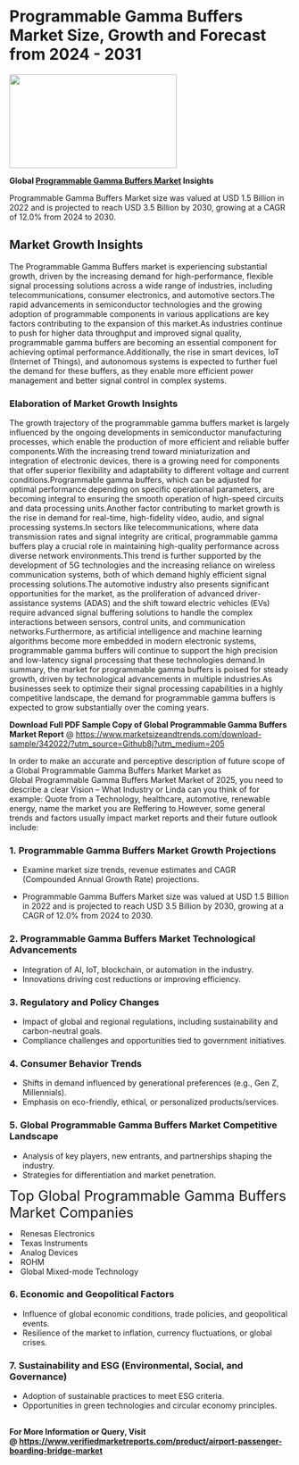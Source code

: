 <H1>Programmable Gamma Buffers Market Size, Growth and Forecast from 2024 - 2031</H1><img class="aligncenter size-medium wp-image-584254" src="https://thirdeyenews.in/wp-content/uploads/2024/09/Global-Market-Research-300x168.jpeg" alt="" width="300" height="168" /><p><strong>Global&nbsp;<a href="https://www.marketsizeandtrends.com/download-sample/342022/?utm_source=Github8j?utm_medium=205">Programmable Gamma Buffers Market</a> Insights</strong></p><p>Programmable Gamma Buffers Market size was valued at USD 1.5 Billion in 2022 and is projected to reach USD 3.5 Billion by 2030, growing at a CAGR of 12.0% from 2024 to 2030.</p><p><h2>Market Growth Insights</h2> The Programmable Gamma Buffers market is experiencing substantial growth, driven by the increasing demand for high-performance, flexible signal processing solutions across a wide range of industries, including telecommunications, consumer electronics, and automotive sectors.The rapid advancements in semiconductor technologies and the growing adoption of programmable components in various applications are key factors contributing to the expansion of this market.As industries continue to push for higher data throughput and improved signal quality, programmable gamma buffers are becoming an essential component for achieving optimal performance.Additionally, the rise in smart devices, IoT (Internet of Things), and autonomous systems is expected to further fuel the demand for these buffers, as they enable more efficient power management and better signal control in complex systems. <h3>Elaboration of Market Growth Insights</h3> The growth trajectory of the programmable gamma buffers market is largely influenced by the ongoing developments in semiconductor manufacturing processes, which enable the production of more efficient and reliable buffer components.With the increasing trend toward miniaturization and integration of electronic devices, there is a growing need for components that offer superior flexibility and adaptability to different voltage and current conditions.Programmable gamma buffers, which can be adjusted for optimal performance depending on specific operational parameters, are becoming integral to ensuring the smooth operation of high-speed circuits and data processing units.Another factor contributing to market growth is the rise in demand for real-time, high-fidelity video, audio, and signal processing systems.In sectors like telecommunications, where data transmission rates and signal integrity are critical, programmable gamma buffers play a crucial role in maintaining high-quality performance across diverse network environments.This trend is further supported by the development of 5G technologies and the increasing reliance on wireless communication systems, both of which demand highly efficient signal processing solutions.The automotive industry also presents significant opportunities for the market, as the proliferation of advanced driver-assistance systems (ADAS) and the shift toward electric vehicles (EVs) require advanced signal buffering solutions to handle the complex interactions between sensors, control units, and communication networks.Furthermore, as artificial intelligence and machine learning algorithms become more embedded in modern electronic systems, programmable gamma buffers will continue to support the high precision and low-latency signal processing that these technologies demand.In summary, the market for programmable gamma buffers is poised for steady growth, driven by technological advancements in multiple industries.As businesses seek to optimize their signal processing capabilities in a highly competitive landscape, the demand for programmable gamma buffers is expected to grow substantially over the coming years.</p><p><span class=""><strong>Download Full PDF Sample Copy of Global Programmable Gamma Buffers Market Report</strong> @ <a href="https://www.marketsizeandtrends.com/download-sample/342022/?utm_source=Github8j?utm_medium=205" target="_blank">https://www.marketsizeandtrends.com/download-sample/342022/?utm_source=Github8j?utm_medium=205</a></span></p><p>In order to make an accurate and perceptive description of future scope of a Global&nbsp;Programmable Gamma Buffers Market Market as Global&nbsp;Programmable Gamma Buffers Market Market of 2025, you need to describe a clear Vision &ndash; What Industry or Linda can you think of for example: Quote from a Technology, healthcare, automotive, renewable energy, name the market you are Reffering to.However, some general trends and factors usually impact market reports and their future outlook include:</p><h3>1.&nbsp;<strong>Programmable Gamma Buffers Market Growth Projections</strong></h3><ul><li>Examine market size trends, revenue estimates and CAGR (Compounded Annual Growth Rate) projections.</li><li><p>Programmable Gamma Buffers Market size was valued at USD 1.5 Billion in 2022 and is projected to reach USD 3.5 Billion by 2030, growing at a CAGR of 12.0% from 2024 to 2030.</p></li></ul><h3>2.&nbsp;<strong>Programmable Gamma Buffers Market Technological Advancements</strong></h3><ul><li>Integration of AI, IoT, blockchain, or automation in the industry.</li><li>Innovations driving cost reductions or improving efficiency.</li></ul><h3>3.&nbsp;<strong>Regulatory and Policy Changes</strong></h3><ul><li>Impact of global and regional regulations, including sustainability and carbon-neutral goals.</li><li>Compliance challenges and opportunities tied to government initiatives.</li></ul><h3>4.&nbsp;<strong>Consumer Behavior Trends</strong></h3><ul><li>Shifts in demand influenced by generational preferences (e.g., Gen Z, Millennials).</li><li>Emphasis on eco-friendly, ethical, or personalized products/services.</li></ul><h3>5.&nbsp;<strong>Global Programmable Gamma Buffers Market Competitive Landscape</strong></h3><ul><li>Analysis of key players, new entrants, and partnerships shaping the industry.</li><li>Strategies for differentiation and market penetration.</li></ul><p data-pm-slice="1 1 []"><span style="color: inherit; font-family: inherit; font-size: 25px;">Top Global Programmable Gamma Buffers Market Companies</span></p><div class="" data-test-id=""><p><li>Renesas Electronics</li><li> Texas Instruments</li><li> Analog Devices</li><li> ROHM</li><li> Global Mixed-mode Technology</li></p></div><h3>6.&nbsp;<strong>Economic and Geopolitical Factors</strong></h3><ul><li>Influence of global economic conditions, trade policies, and geopolitical events.</li><li>Resilience of the market to inflation, currency fluctuations, or global crises.</li></ul><h3>7.&nbsp;<strong>Sustainability and ESG (Environmental, Social, and Governance)</strong></h3><ul><li>Adoption of sustainable practices to meet ESG criteria.</li><li>Opportunities in green technologies and circular economy principles.</li></ul><h2><strong style="font-size: 14px;">For More Information or Query, Visit @&nbsp;</strong><a style="background-color: #ffffff; font-size: 14px;" href="https://www.marketsizeandtrends.com/report/programmable-gamma-buffers-market/" target="_blank">https://www.verifiedmarketreports.com/product/airport-passenger-boarding-bridge-market</a></h2>